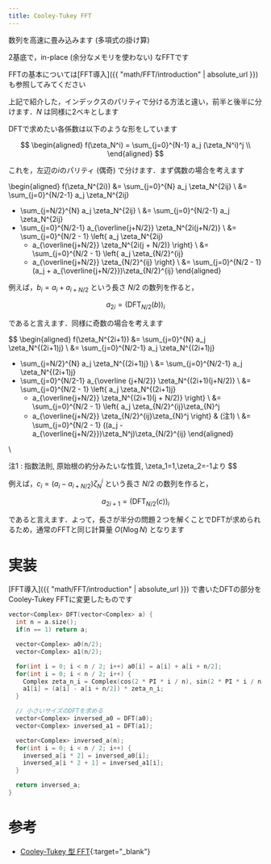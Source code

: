 ```yaml
---
title: Cooley-Tukey FFT
---
```


数列を高速に畳み込みます (多項式の掛け算)

2基底で，in-place (余分なメモリを使わない) なFFTです

FFTの基本については[FFT導入]({{ "math/FFT/introduction" | absolute_url }}) も参照してみてください

上記で紹介した，インデックスのパリティで分ける方法と違い，前半と後半に分けます．$N$ は同様に2ベキとします

DFTで求めたい各係数は以下のような形をしています

$$
\begin{aligned}
f(\zeta_N^i) = \sum_{j=0}^{N-1} a_j (\zeta_N^i)^j \\
\end{aligned}
$$

これを，左辺の$i$のパリティ (偶奇) で分けます．まず偶数の場合を考えます

\begin{aligned}
f(\zeta_N^{2i})
&= \sum_{j=0}^{N} a_j \zeta_N^{2ij}
\\
&= \sum_{j=0}^{N/2-1} a_j \zeta_N^{2ij}
+ \sum_{j=N/2}^{N} a_j \zeta_N^{2ij}
\\
&= \sum_{j=0}^{N/2-1} a_j \zeta_N^{2ij}
+ \sum_{j=0}^{N/2-1} a_{\overline{j+N/2}} \zeta_N^{2i(j+N/2)}
\\
&= \sum_{j=0}^{N/2 - 1} \left\{
  a_j \zeta_N^{2ij}
  + a_{\overline{j+N/2}} \zeta_N^{2i(j + N/2)}
\right\}
\\
&= \sum_{j=0}^{N/2 - 1} \left\{
  a_j \zeta_{N/2}^{ij}
  + a_{\overline{j+N/2}} \zeta_{N/2}^{ij}
\right\}
\\
&= \sum_{j=0}^{N/2 - 1} (a_j +  a_{\overline{j+N/2}})\zeta_{N/2}^{ij}
\end{aligned}

例えば，$b_i = a_i + a_{i + N/2}$ という長さ $N/2$ の数列を作ると，

$$a_{2i} = (\mathrm{DFT}_{N/2}(b))_i$$

であると言えます．同様に奇数の場合を考えます

$$
\begin{aligned}
f(\zeta_N^{2i+1})
&= \sum_{j=0}^{N} a_j \zeta_N^{(2i+1)j}
\\
&= \sum_{j=0}^{N/2-1} a_j \zeta_N^{(2i+1)j}
+ \sum_{j=N/2}^{N} a_j \zeta_N^{(2i+1)j}
\\
&= \sum_{j=0}^{N/2-1} a_j \zeta_N^{(2i+1)j}
+ \sum_{j=0}^{N/2-1} a_{\overline {j+N/2}} \zeta_N^{(2i+1)(j+N/2)}
\\
&= \sum_{j=0}^{N/2 - 1} \left\{
  a_j \zeta_N^{(2i+1)j}
  + a_{\overline{j+N/2}} \zeta_N^{(2i+1)(j + N/2)}
\right\}
\\
&= \sum_{j=0}^{N/2 - 1} \left\{
  a_j \zeta_{N/2}^{ij}\zeta_{N}^j
  - a_{\overline{j+N/2}} \zeta_{N/2}^{ij}\zeta_{N}^j
\right\} & (注1)
\\
&= \sum_{j=0}^{N/2 - 1} ((a_j - a_{\overline{j+N/2}})\zeta_N^j)\zeta_{N/2}^{ij}
\end{aligned}

\\

注1 : 指数法則, 原始根の約分みたいな性質, \zeta_1=1,\zeta_2=-1より
$$

例えば，$c_i = (a_i - a_{i + N/2})\zeta_N^i$ という長さ $N/2$ の数列を作ると，

$$a_{2i + 1} = (\mathrm{DFT}_{N/2}(c))_i$$

であると言えます．よって，長さが半分の問題２つを解くことでDFTが求められるため，通常のFFTと同じ計算量 $O(N \log N)$ となります

# 実装

[FFT導入]({{ "math/FFT/introduction" | absolute_url }}) で書いたDFTの部分をCooley-Tukey FFTに変更したものです

```cpp
vector<Complex> DFT(vector<Complex> a) {
  int n = a.size();
  if(n == 1) return a;

  vector<Complex> a0(n/2);
  vector<Complex> a1(n/2);

  for(int i = 0; i < n / 2; i++) a0[i] = a[i] + a[i + n/2];
  for(int i = 0; i < n / 2; i++) {
    Complex zeta_n_i = Complex(cos(2 * PI * i / n), sin(2 * PI * i / n));
    a1[i] = (a[i] - a[i + n/2]) * zeta_n_i;
  }

  // 小さいサイズのDFTを求める
  vector<Complex> inversed_a0 = DFT(a0);
  vector<Complex> inversed_a1 = DFT(a1);

  vector<Complex> inversed_a(n);
  for(int i = 0; i < n / 2; i++) {
    inversed_a[i * 2] = inversed_a0[i];
    inversed_a[i * 2 + 1] = inversed_a1[i];
  }

  return inversed_a;
}
```

# 参考

* [Cooley-Tukey 型 FFT](http://www.kurims.kyoto-u.ac.jp/~ooura/fftman/ftmn1_2.html){:target="_blank"}<!--_-->

